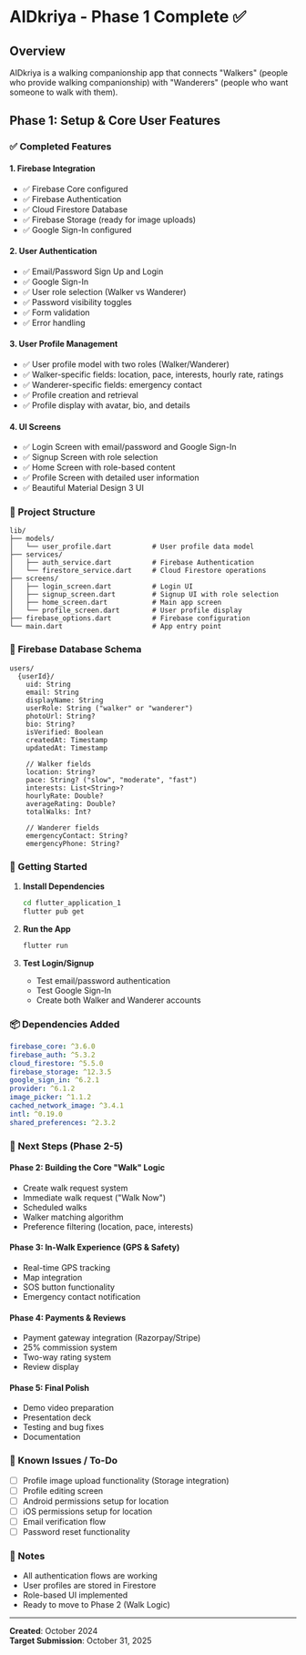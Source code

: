 # AIDkriya - Phase 1 Complete ✅

## Overview
AIDkriya is a walking companionship app that connects "Walkers" (people who provide walking companionship) with "Wanderers" (people who want someone to walk with them).

## Phase 1: Setup & Core User Features

### ✅ Completed Features

#### 1. **Firebase Integration**
- ✅ Firebase Core configured
- ✅ Firebase Authentication
- ✅ Cloud Firestore Database
- ✅ Firebase Storage (ready for image uploads)
- ✅ Google Sign-In configured

#### 2. **User Authentication**
- ✅ Email/Password Sign Up and Login
- ✅ Google Sign-In
- ✅ User role selection (Walker vs Wanderer)
- ✅ Password visibility toggles
- ✅ Form validation
- ✅ Error handling

#### 3. **User Profile Management**
- ✅ User profile model with two roles (Walker/Wanderer)
- ✅ Walker-specific fields: location, pace, interests, hourly rate, ratings
- ✅ Wanderer-specific fields: emergency contact
- ✅ Profile creation and retrieval
- ✅ Profile display with avatar, bio, and details

#### 4. **UI Screens**
- ✅ Login Screen with email/password and Google Sign-In
- ✅ Signup Screen with role selection
- ✅ Home Screen with role-based content
- ✅ Profile Screen with detailed user information
- ✅ Beautiful Material Design 3 UI

### 📁 Project Structure

```
lib/
├── models/
│   └── user_profile.dart          # User profile data model
├── services/
│   ├── auth_service.dart          # Firebase Authentication
│   └── firestore_service.dart     # Cloud Firestore operations
├── screens/
│   ├── login_screen.dart          # Login UI
│   ├── signup_screen.dart         # Signup UI with role selection
│   ├── home_screen.dart           # Main app screen
│   └── profile_screen.dart        # User profile display
├── firebase_options.dart          # Firebase configuration
└── main.dart                      # App entry point
```

### 🔧 Firebase Database Schema

```
users/
  {userId}/
    uid: String
    email: String
    displayName: String
    userRole: String ("walker" or "wanderer")
    photoUrl: String?
    bio: String?
    isVerified: Boolean
    createdAt: Timestamp
    updatedAt: Timestamp
    
    // Walker fields
    location: String?
    pace: String? ("slow", "moderate", "fast")
    interests: List<String>?
    hourlyRate: Double?
    averageRating: Double?
    totalWalks: Int?
    
    // Wanderer fields
    emergencyContact: String?
    emergencyPhone: String?
```

### 🚀 Getting Started

1. **Install Dependencies**
   ```bash
   cd flutter_application_1
   flutter pub get
   ```

2. **Run the App**
   ```bash
   flutter run
   ```

3. **Test Login/Signup**
   - Test email/password authentication
   - Test Google Sign-In
   - Create both Walker and Wanderer accounts

### 📦 Dependencies Added

```yaml
firebase_core: ^3.6.0
firebase_auth: ^5.3.2
cloud_firestore: ^5.5.0
firebase_storage: ^12.3.5
google_sign_in: ^6.2.1
provider: ^6.1.2
image_picker: ^1.1.2
cached_network_image: ^3.4.1
intl: ^0.19.0
shared_preferences: ^2.3.2
```

### 🎯 Next Steps (Phase 2-5)

#### Phase 2: Building the Core "Walk" Logic
- Create walk request system
- Immediate walk request ("Walk Now")
- Scheduled walks
- Walker matching algorithm
- Preference filtering (location, pace, interests)

#### Phase 3: In-Walk Experience (GPS & Safety)
- Real-time GPS tracking
- Map integration
- SOS button functionality
- Emergency contact notification

#### Phase 4: Payments & Reviews
- Payment gateway integration (Razorpay/Stripe)
- 25% commission system
- Two-way rating system
- Review display

#### Phase 5: Final Polish
- Demo video preparation
- Presentation deck
- Testing and bug fixes
- Documentation

### 🐛 Known Issues / To-Do

- [ ] Profile image upload functionality (Storage integration)
- [ ] Profile editing screen
- [ ] Android permissions setup for location
- [ ] iOS permissions setup for location
- [ ] Email verification flow
- [ ] Password reset functionality

### 📝 Notes

- All authentication flows are working
- User profiles are stored in Firestore
- Role-based UI implemented
- Ready to move to Phase 2 (Walk Logic)

---

**Created**: October 2024  
**Target Submission**: October 31, 2025

